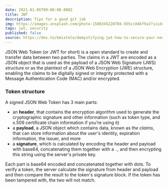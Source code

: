 ```yaml
---
date: 2021-01-05T09:00:00.000Z
title: JWT
description: Tips for a good git job
img: https://images.unsplash.com/photo-1508345228704-935cc84bf5e2?ixid=MXwxMjA3fDB8MHxzZWFyY2h8NXx8c2VjdXJpdHl8ZW58MHx8MHw%3D&ixlib=rb-1.2.1&auto=format&fit=crop&w=900&q=60
tags: jwt, security
published: false
source: https://dev.to/kmistele/demystifying-jwt-how-to-secure-your-next-web-app-9h0
---
```


JSON Web Token (or JWT for short) is a open standard to create and transfer data between two parties. The claims in a JWT are encoded as a JSON object that is used as the payload of a JSON Web Signature (JWS) structure or as the plaintext of a JSON Web Encryption (JWE) structure, enabling the claims to be digitally signed or integrity protected with a Message Authentication Code (MAC) and/or encrypted.

### Token structure

A signed JSON Web Token has 3 main parts:

- an **header**, that contains the encryption algorithm used to generate the cryptographic signature and other information (such as token type, and x.509 certificate chain information if you’re using it)
- a **payload**, a JSON object which contains data, known as _the claims_, that can store information about the user's identity, expiration information, the issuer, and more
- a **signature**, which is calculated by encoding the header and payload with base64, concatenating them together with a `.`, and then encrypting this string using the server's private key.

Each part is base64 encoded and concatenated together with dots. To verify a token, the server calculate the signature from header and payload and then compare the result to the token's signature block. If the token has been tampered with, the two will not match.
